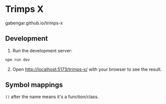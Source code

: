 # Trimps X

gabengar.github.io/trimps-x

## Development

1. Run the development server:

```sh
npm run dev
```

2. Open [http://localhost:5173/trimps-x/](http://localhost:5173/trimps-x/) with your browser to see the result.


## Symbol mappings

`()` after the name means it's a function/class.

